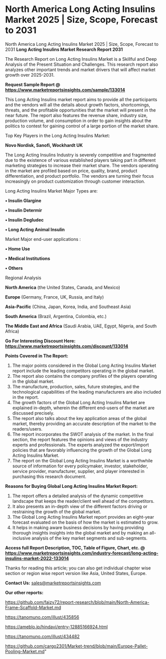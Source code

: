 # North America Long Acting Insulins Market 2025 | Size, Scope, Forecast to 2031
North America Long Acting Insulins Market 2025 | Size, Scope, Forecast to 2031
<strong>Long Acting Insulins Market Research Report 2031</strong>

The Research Report on Long Acting Insulins Market is a Skillful and Deep Analysis of the Present Situation and Challenges. This research report also analyzes other important trends and market drivers that will affect market growth over 2025-2031.

<strong>Request Sample Report @ <a href=https://www.marketreportsinsights.com/sample/133014>https://www.marketreportsinsights.com/sample/133014</a></strong>

This Long Acting Insulins market report aims to provide all the participants and the vendors will all the details about growth factors, shortcomings, threats, and the profitable opportunities that the market will present in the near future. The report also features the revenue share, industry size, production volume, and consumption in order to gain insights about the politics to contest for gaining control of a large portion of the market share.

Top Key Players in the Long Acting Insulins Market:

<strong>Novo Nordisk, Sanofi, Wockhardt UK</strong>

The Long Acting Insulins Industry is severely competitive and fragmented due to the existence of various established players taking part in different marketing strategies to increase their market share. The vendors operating in the market are profiled based on price, quality, brand, product differentiation, and product portfolio. The vendors are turning their focus increasingly on product customization through customer interaction.

Long Acting Insulins Market Major Types are:

<strong>• Insulin Glargine

• Insulin Determir

• Insulin Degludec

• Long Acting Animal Insulin</strong>

Market Major end-user applications :

<strong>• Home Use

• Medical Institutions

• Others</strong>

Regional Analysis

</u><strong><b>North America</b></strong> (the United States, Canada, and Mexico)

<strong><b>Europe </b></strong>(Germany, France, UK, Russia, and Italy)

<strong><b>Asia-Pacific</b></strong> (China, Japan, Korea, India, and Southeast Asia)

<strong><b>South America</b></strong> (Brazil, Argentina, Colombia, etc.)

<strong><b>The Middle East and Africa</b></strong> (Saudi Arabia, UAE, Egypt, Nigeria, and South Africa)

<strong>Go For Interesting Discount Here: <a href=https://www.marketreportsinsights.com/discount/133014>https://www.marketreportsinsights.com/discount/133014</a></strong>

<strong>Points Covered in The Report:</strong>
<ol>
  <li>The major points considered in the Global Long Acting Insulins Market report include the leading competitors operating in the global market.</li>
  <li>The report also contains the company profiles of the players operating in the global market.</li>
  <li>The manufacture, production, sales, future strategies, and the technological capabilities of the leading manufacturers are also included in the report.</li>
  <li>The growth factors of the Global Long Acting Insulins Market are explained in-depth, wherein the different end-users of the market are discussed precisely.</li>
  <li>The report also talks about the key application areas of the global market, thereby providing an accurate description of the market to the readers/users.</li>
  <li>The report incorporates the SWOT analysis of the market. In the final section, the report features the opinions and views of the industry experts and professionals. The experts analyzed the export/import policies that are favorably influencing the growth of the Global Long Acting Insulins Market.</li>
  <li>The report on the Global Long Acting Insulins Market is a worthwhile source of information for every policymaker, investor, stakeholder, service provider, manufacturer, supplier, and player interested in purchasing this research document.</li>
</ol>
<strong>Reasons for Buying Global Long Acting Insulins Market Report:</strong>

<ol>
  <li>The report offers a detailed analysis of the dynamic competitive landscape that keeps the reader/client well ahead of the competitors.</li>
  <li>It also presents an in-depth view of the different factors driving or restraining the growth of the global market.</li>
  <li>The Global Long Acting Insulins Market report provides an eight-year forecast evaluated on the basis of how the market is estimated to grow.</li>
  <li>It helps in making aware business decisions by having providing thorough insights insights into the global market and by making an all-inclusive analysis of the key market segments and sub-segments.</li>
</ol>
<strong>Access full Report Description, TOC, Table of Figure, Chart, etc. @ <a href=https://www.marketreportsinsights.com/industry-forecast/long-acting-insulins-market-2022-133014>https://www.marketreportsinsights.com/industry-forecast/long-acting-insulins-market-2022-133014</a></strong>


Thanks for reading this article; you can also get individual chapter wise section or region wise report version like Asia, United States, Europe.

<strong>Contact Us:</strong>
sales@marketreportsinsights.com

<strong>Our other reports:</strong>

<a href=https://github.com/faizy72/report-research/blob/main/North-America-Frame-Scaffold-Market.md>https://github.com/faizy72/report-research/blob/main/North-America-Frame-Scaffold-Market.md</a>

<a href=https://tanomuno.com/illust/435856>https://tanomuno.com/illust/435856</a>

<a href=https://ameblo.jp/hindavi/entry-12885166924.html>https://ameblo.jp/hindavi/entry-12885166924.html</a>

<a href=https://tanomuno.com/illust/434482>https://tanomuno.com/illust/434482</a>

<a href=https://github.com/cargo2301/Market-trend/blob/main/Europe-Pallet-Pooling-Market.md>https://github.com/cargo2301/Market-trend/blob/main/Europe-Pallet-Pooling-Market.md</a>"
